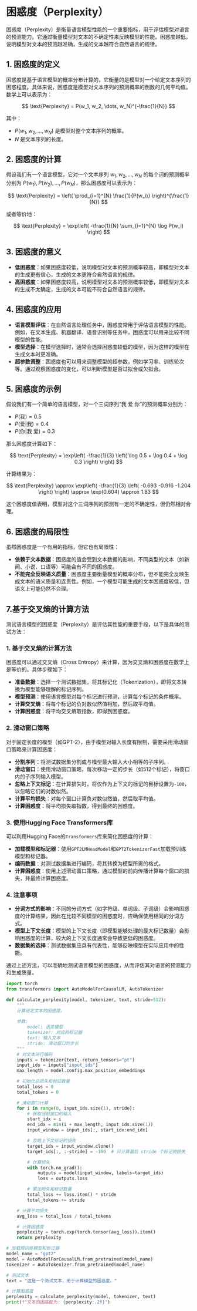 # 困惑度（Perplexity）

困惑度（Perplexity）是衡量语言模型性能的一个重要指标，用于评估模型对语言的预测能力。它通过衡量模型对文本的不确定性来反映模型的性能。困惑度越低，说明模型对文本的预测越准确，生成的文本越符合自然语言的规律。

## 1. **困惑度的定义**

困惑度是基于语言模型的概率分布计算的，它衡量的是模型对一个给定文本序列的困惑程度。具体来说，困惑度是模型对文本序列的预测概率的倒数的几何平均值。数学上可以表示为：

$$
\text{Perplexity} = P(w_1, w_2, \dots, w_N)^{-\frac{1}{N}}
$$

其中：

- $P(w_1, w_2, \dots, w_N)$ 是模型对整个文本序列的概率。
- $N$ 是文本序列的长度。

## 2. **困惑度的计算**

假设我们有一个语言模型，它对一个文本序列 $w_1, w_2, \dots, w_N$ 的每个词的预测概率分别为 $P(w_1), P(w_2), \dots, P(w_N)$，那么困惑度可以表示为：

$$
\text{Perplexity} = \left( \prod_{i=1}^{N} \frac{1}{P(w_i)} \right)^{\frac{1}{N}}
$$

或者等价地：

$$
\text{Perplexity} = \exp\left( -\frac{1}{N} \sum_{i=1}^{N} \log P(w_i) \right)
$$

## 3. **困惑度的意义**

- **低困惑度**：如果困惑度较低，说明模型对文本的预测概率较高，即模型对文本的生成更有信心，生成的文本更符合自然语言的规律。
- **高困惑度**：如果困惑度较高，说明模型对文本的预测概率较低，即模型对文本的生成不太确定，生成的文本可能不符合自然语言的规律。

## 4. **困惑度的应用**

- **语言模型评估**：在自然语言处理任务中，困惑度常用于评估语言模型的性能。例如，在文本生成、机器翻译、语音识别等任务中，困惑度可以用来比较不同模型的性能。
- **模型选择**：在模型选择时，通常会选择困惑度较低的模型，因为这样的模型在生成文本时更准确。
- **超参数调整**：困惑度也可以用来调整模型的超参数，例如学习率、训练轮次等。通过观察困惑度的变化，可以判断模型是否过拟合或欠拟合。

## 5. **困惑度的示例**

假设我们有一个简单的语言模型，对一个三词序列“我 爱 你”的预测概率分别为：

- $P(\text{我}) = 0.5$
- $P(\text{爱}|\text{我}) = 0.4$
- $P(\text{你}|\text{我 爱}) = 0.3$

那么困惑度计算如下：

$$
\text{Perplexity} = \exp\left( -\frac{1}{3} \left( \log 0.5 + \log 0.4 + \log 0.3 \right) \right)
$$

计算结果为：

$$
\text{Perplexity} \approx \exp\left( -\frac{1}{3} \left( -0.693 -0.916 -1.204 \right) \right) \approx \exp(0.604) \approx 1.83
$$

这个困惑度值表明，模型对这个三词序列的预测有一定的不确定性，但仍然相对合理。

## 6. **困惑度的局限性**

虽然困惑度是一个有用的指标，但它也有局限性：

- **依赖于文本数据**：困惑度的值会受到文本数据的影响，不同类型的文本（如新闻、小说、口语等）可能会有不同的困惑度。
- **不能完全反映语义质量**：困惑度主要衡量模型的概率分布，但不能完全反映生成文本的语义质量和连贯性。例如，一个模型可能生成的文本困惑度较低，但语义上可能仍然不合理。

## 7.基于交叉熵的计算方法

测试语言模型的困惑度（Perplexity）是评估其性能的重要手段，以下是具体的测试方法：

### 1. **基于交叉熵的计算方法**

困惑度可以通过交叉熵（Cross Entropy）来计算，因为交叉熵和困惑度在数学上是等价的。具体步骤如下：

- **准备数据**：选择一个测试数据集，将其标记化（Tokenization），即将文本转换为模型能够理解的标记序列。
- **模型预测**：使用语言模型对每个标记进行预测，计算每个标记的条件概率。
- **计算交叉熵**：将每个标记的负对数似然值相加，然后取平均值。
- **计算困惑度**：将平均交叉熵取指数，即得到困惑度。

### 2. **滑动窗口策略**

对于固定长度的模型（如GPT-2），由于模型对输入长度有限制，需要采用滑动窗口策略来计算困惑度：

- **分割序列**：将测试数据集分割成与模型最大输入大小相等的子序列。
- **滑动窗口**：使用滑动窗口策略，每次移动一定的步长（如512个标记），将窗口内的子序列输入模型。
- **忽略上下文标记**：在计算损失时，将仅作为上下文的标记的目标设置为`-100`，以忽略它们的对数似然。
- **计算平均损失**：对每个窗口计算负对数似然值，然后取平均值。
- **计算困惑度**：将平均损失取指数，得到最终的困惑度。

### 3. **使用Hugging Face Transformers库**

可以利用Hugging Face的`Transformers`库来简化困惑度的计算：

- **加载模型和标记器**：使用`GPT2LMHeadModel`和`GPT2TokenizerFast`加载预训练模型和标记器。
- **编码数据**：对测试数据集进行编码，将其转换为模型所需的格式。
- **计算困惑度**：使用上述滑动窗口策略，通过模型的前向传播计算每个窗口的损失，并最终计算困惑度。

### 4. **注意事项**

- **分词方式的影响**：不同的分词方式（如字符级、单词级、子词级）会影响困惑度的计算结果，因此在比较不同模型的困惑度时，应确保使用相同的分词方式。
- **模型上下文长度**：模型的上下文长度（即模型能够处理的最大标记数量）会影响困惑度的计算，较大的上下文长度通常会导致更低的困惑度。
- **数据集的选择**：测试数据集应具有代表性，能够反映模型在实际应用中的性能。

通过上述方法，可以准确地测试语言模型的困惑度，从而评估其对语言的预测能力和生成质量。

```python
import torch
from transformers import AutoModelForCausalLM, AutoTokenizer

def calculate_perplexity(model, tokenizer, text, stride=512):
    """
    计算给定文本的困惑度。
    
    参数:
        model: 语言模型
        tokenizer: 对应的标记器
        text: 输入文本
        stride: 滑动窗口的步长
    """
    # 对文本进行编码
    inputs = tokenizer(text, return_tensors="pt")
    input_ids = inputs["input_ids"]
    max_length = model.config.max_position_embeddings

    # 初始化总损失和标记数量
    total_loss = 0
    total_tokens = 0

    # 滑动窗口计算
    for i in range(0, input_ids.size(1), stride):
        # 获取当前窗口的输入
        start_idx = i
        end_idx = min(i + max_length, input_ids.size(1))
        input_window = input_ids[:, start_idx:end_idx]

        # 忽略上下文标记的损失
        target_ids = input_window.clone()
        target_ids[:, :-stride] = -100  # 只计算最后 stride 个标记的损失

        # 计算损失
        with torch.no_grad():
            outputs = model(input_window, labels=target_ids)
            loss = outputs.loss

        # 累加损失和标记数量
        total_loss += loss.item() * stride
        total_tokens += stride

    # 计算平均损失
    avg_loss = total_loss / total_tokens

    # 计算困惑度
    perplexity = torch.exp(torch.tensor(avg_loss)).item()
    return perplexity

# 加载预训练模型和标记器
model_name = "gpt2"
model = AutoModelForCausalLM.from_pretrained(model_name)
tokenizer = AutoTokenizer.from_pretrained(model_name)

# 测试文本
text = "这是一个测试文本，用于计算模型的困惑度。"

# 计算困惑度
perplexity = calculate_perplexity(model, tokenizer, text)
print(f"文本的困惑度为: {perplexity:.2f}")
```
